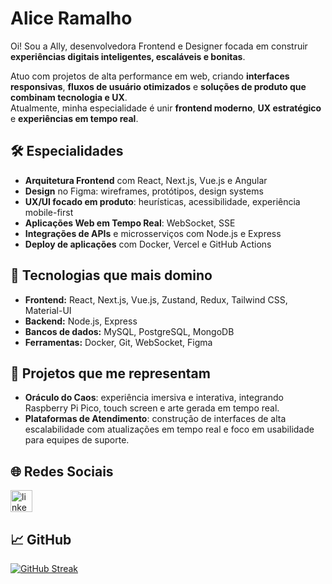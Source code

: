 # Alice Ramalho

Oi! Sou a Ally, desenvolvedora Frontend e Designer focada em construir **experiências digitais inteligentes, escaláveis e bonitas**.

Atuo com projetos de alta performance em web, criando **interfaces responsivas**, **fluxos de usuário otimizados** e **soluções de produto que combinam tecnologia e UX**.  
Atualmente, minha especialidade é unir **frontend moderno**, **UX estratégico** e **experiências em tempo real**.

## 🛠️ Especialidades

- **Arquitetura Frontend** com React, Next.js, Vue.js e Angular
- **Design** no Figma: wireframes, protótipos, design systems
- **UX/UI focado em produto**: heurísticas, acessibilidade, experiência mobile-first
- **Aplicações Web em Tempo Real**: WebSocket, SSE
- **Integrações de APIs** e microsserviços com Node.js e Express
- **Deploy de aplicações** com Docker, Vercel e GitHub Actions

## 🧠 Tecnologias que mais domino

- **Frontend:** React, Next.js, Vue.js, Zustand, Redux, Tailwind CSS, Material-UI
- **Backend:** Node.js, Express
- **Bancos de dados:** MySQL, PostgreSQL, MongoDB
- **Ferramentas:** Docker, Git, WebSocket, Figma

## 🚀 Projetos que me representam

- **Oráculo do Caos**: experiência imersiva e interativa, integrando Raspberry Pi Pico, touch screen e arte gerada em tempo real.
- **Plataformas de Atendimento**: construção de interfaces de alta escalabilidade com atualizações em tempo real e foco em usabilidade para equipes de suporte.

## 🌐 Redes Sociais

<a href="https://www.linkedin.com/in/thaisa-alice/" target="_blank">
    <img src="https://img.shields.io/static/v1?message=LinkedIn&logo=linkedin&label=&color=0077B5&logoColor=white&labelColor=&style=for-the-badge" height="35" alt="linkedin logo" />
</a>

## 📈 GitHub

<a href="https://git.io/streak-stats"><img src="https://streak-stats.demolab.com?user=bythealice&theme=violet-dark&locale=pt_BR" alt="GitHub Streak" /></a>
